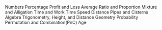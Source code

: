 Numbers
Percentage
Profit and Loss
Average
Ratio and Proportion
Mixture and Alligation
Time and Work
Time Speed Distance
Pipes and Cisterns
Algebra
Trigonometry, Height, and Distance
Geometry
Probability
Permutation and Combination(PnC)
Age 